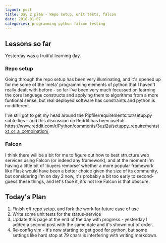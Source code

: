 ```yaml
---
layout: post
title: Day 2 plan - Repo setup, unit tests, falcon
date: 2018-01-07
categories: programming python falcon testing
---
```

## Lessons so far
Yesterday was a fruitful learning day. 

### Repo setup
Going through the repo setup has been very illuminating, and it's opened up for
me some of the 'meta' programming elements of python that I haven't really
dealt with before - so far I've been very much focussed on learning the core language constructs and applying them to algorithms from a more funtional sense, but real deployed software has constraints and python is no different.

I've still got to get my head around the Pipfile/requirements.txt/setup.py subtelties - and this discussion on Reddit has been useful: https://www.reddit.com/r/Python/comments/3uzl2a/setuppy_requirementstxt_or_a_combination/

### Falcon
I think there will be a bit for me to figure out how to best structure web
services using Falcon (or indeed any framework), and at the moment I'm having a
little bit of 'buyers remorse' whether a more popular framework like Flask
would have been a better choice given the size of its community, but
considering I'm on day 2 now, it's probably a bit too early to second-guess
these things, and let's face it, it's not like Falcon is that obscure.

## Today's Plan
1. Finish off repo setup, and fork the work for future ease of use
2. Write some unit tests for the status-service
3. Update this page at the end of the day with progress - yesterday I added a
second post with the same date and it's shown out of order.
4. Re-config vim - it's now starting to get good for python, but some settings
like hard stop at 79 chars is interfering with writing markdown.
